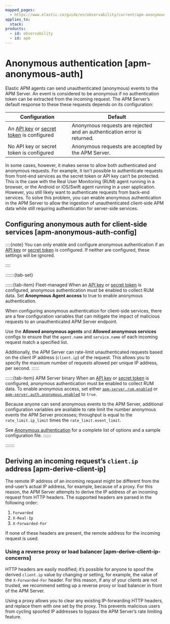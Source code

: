 ```yaml
---
mapped_pages:
  - https://www.elastic.co/guide/en/observability/current/apm-anonymous-auth.html
applies_to:
  stack:
products:
  - id: observability
  - id: apm
---
```


# Anonymous authentication [apm-anonymous-auth]

Elastic APM agents can send unauthenticated (anonymous) events to the APM Server. An event is considered to be anonymous if no authentication token can be extracted from the incoming request. The APM Server’s default response to these these requests depends on its configuration:

| Configuration | Default |
| --- | --- |
| An [API key](/solutions/observability/apm/api-keys.md) or [secret token](/solutions/observability/apm/secret-token.md) is configured | Anonymous requests are rejected and an authentication error is returned. |
| No API key or secret token is configured | Anonymous requests are accepted by the APM Server. |

In some cases, however, it makes sense to allow both authenticated and anonymous requests. For example, it isn’t possible to authenticate requests from front-end services as the secret token or API key can’t be protected. This is the case with the Real User Monitoring (RUM) agent running in a browser, or the Android or iOS/Swift agent running in a user application. However, you still likely want to authenticate requests from back-end services. To solve this problem, you can enable anonymous authentication in the APM Server to allow the ingestion of unauthenticated client-side APM data while still requiring authentication for server-side services.

## Configuring anonymous auth for client-side services [apm-anonymous-auth-config]

::::{note}
You can only enable and configure anonymous authentication if an [API key](/solutions/observability/apm/api-keys.md) or [secret token](/solutions/observability/apm/secret-token.md) is configured. If neither are configured, these settings will be ignored.

::::

:::::::{tab-set}

::::::{tab-item} Fleet-managed
When an [API key](/solutions/observability/apm/api-keys.md) or [secret token](/solutions/observability/apm/secret-token.md) is configured, anonymous authentication must be enabled to collect RUM data. Set **Anonymous Agent access** to true to enable anonymous authentication.

When configuring anonymous authentication for client-side services, there are a few configuration variables that can mitigate the impact of malicious requests to an unauthenticated APM Server endpoint.

Use the **Allowed anonymous agents** and **Allowed anonymous services** configs to ensure that the `agent.name` and `service.name` of each incoming request match a specified list.

Additionally, the APM Server can rate-limit unauthenticated requests based on the client IP address (`client.ip`) of the request. This allows you to specify the maximum number of requests allowed per unique IP address, per second.
::::::

::::::{tab-item} APM Server binary
When an [API key](/solutions/observability/apm/api-keys.md) or [secret token](/solutions/observability/apm/secret-token.md) is configured, anonymous authentication must be enabled to collect RUM data. To enable anonymous access, set either [`apm-server.rum.enabled`](/solutions/observability/apm/configure-real-user-monitoring-rum.md#apm-rum-enable) or [`apm-server.auth.anonymous.enabled`](/solutions/observability/apm/configure-anonymous-authentication.md#apm-config-auth-anon-enabled) to `true`.

Because anyone can send anonymous events to the APM Server, additional configuration variables are available to rate limit the number anonymous events the APM Server processes; throughput is equal to the `rate_limit.ip_limit` times the `rate_limit.event_limit`.

See [Anonymous authentication](/solutions/observability/apm/configure-anonymous-authentication.md) for a complete list of options and a sample configuration file.
::::::

:::::::

## Deriving an incoming request’s `client.ip` address [apm-derive-client-ip]

The remote IP address of an incoming request might be different from the end-user’s actual IP address, for example, because of a proxy. For this reason, the APM Server attempts to derive the IP address of an incoming request from HTTP headers. The supported headers are parsed in the following order:

1. `Forwarded`
2. `X-Real-Ip`
3. `X-Forwarded-For`

If none of these headers are present, the remote address for the incoming request is used.

### Using a reverse proxy or load balancer [apm-derive-client-ip-concerns]

HTTP headers are easily modified; it’s possible for anyone to spoof the derived `client.ip` value by changing or setting, for example, the value of the `X-Forwarded-For` header. For this reason, if any of your clients are not trusted, we recommend setting up a reverse proxy or load balancer in front of the APM Server.

Using a proxy allows you to clear any existing IP-forwarding HTTP headers, and replace them with one set by the proxy. This prevents malicious users from cycling spoofed IP addresses to bypass the APM Server’s rate limiting feature.

